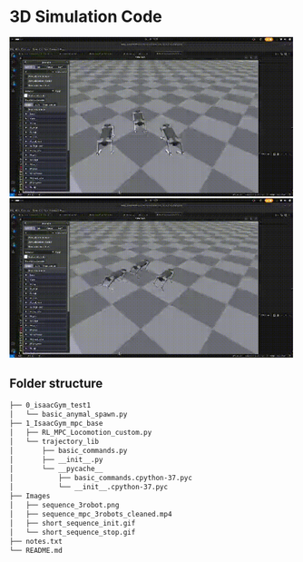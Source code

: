 # 3D Simulation Code



<img src="Images/short_sequence_init.gif" width=500>

<img src="Images/short_sequence_stop.gif" width=500>



## Folder structure
```
├── 0_isaacGym_test1
│   └── basic_anymal_spawn.py
├── 1_IsaacGym_mpc_base
│   ├── RL_MPC_Locomotion_custom.py
│   └── trajectory_lib
│       ├── basic_commands.py
│       ├── __init__.py
│       └── __pycache__
│           ├── basic_commands.cpython-37.pyc
│           └── __init__.cpython-37.pyc
├── Images
│   ├── sequence_3robot.png
│   ├── sequence_mpc_3robots_cleaned.mp4
│   ├── short_sequence_init.gif
│   └── short_sequence_stop.gif
├── notes.txt
└── README.md
```
